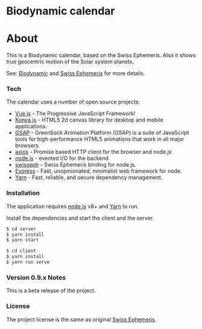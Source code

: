 # Biodynamic calendar

# About
This is a Biodynamic calendar, based on the Swiss Ephemeris.
Also it shows true geocentric motion of the Solar system planets.

See: [Biodynamic] and [Swiss Ephemeris] for more details.

### Tech

The calendar uses a number of open source projects:

* [Vue.js] - The Progressive JavaScript Framework!
* [Konva.js] - HTML5 2d canvas library for desktop and mobile applications.
* [GSAP] - GreenSock Animation Platform (GSAP) is a suite of JavaScript tools for high-performance HTML5 animations that work in all major browsers.
* [axios] - Promise based HTTP client for the browser and node.js
* [node.js] - evented I/O for the backend
* [swisseph] - Swiss Ephemeris binding for node.js.
* [Express] - Fast, unopinionated, minimalist web framework for node.
* [Yarn] - Fast, reliable, and secure dependency management.

### Installation

The application requires [node.js] v8+ and [Yarn] to run.

Install the dependencies and start the client and the server.

```sh
$ cd server
$ yarn install
$ yarn start
```

```sh
$ cd client
$ yarn install
$ yarn run serve
```

### Version 0.9.x Notes

This is a beta release of the project.

### License

The project license is the same as original [Swiss Ephemeris].
 
[//]: #

[Biodynamic]: <https://www.biodynamic.org.uk>
[Swiss Ephemeris]: <https://www.astro.com/swisseph/swephinfo_e.htm>
[Vue.js]: <https://vuejs.org>
[Konva.js]: <https://konvajs.org>
[GSAP]: <https://greensock.com/gsap>
[axios]: <https://github.com/axios/axios>
[node.js]: <http://nodejs.org>
[express]: <http://expressjs.com>
[Yarn]: <http://expressjs.com>
[swisseph]: <https://github.com/mivion/swisseph>
